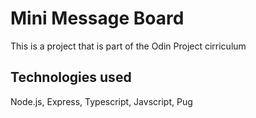 # Mini Message Board

This is a project that is part of the Odin Project cirriculum

## Technologies used

Node.js, Express, Typescript, Javscript, Pug
